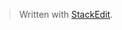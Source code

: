 


> Written with [StackEdit](https://stackedit.io/).
<!--stackedit_data:
eyJoaXN0b3J5IjpbMzE0NDQyMDM1XX0=
-->